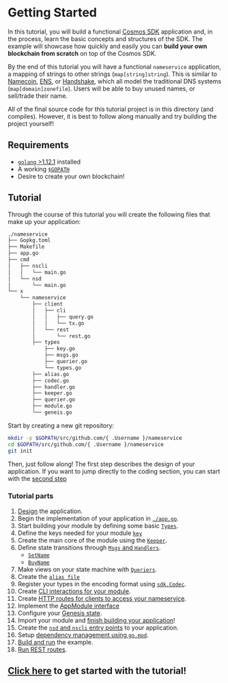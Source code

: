 # Getting Started

In this tutorial, you will build a functional [Cosmos SDK](https://github.com/cosmos/cosmos-sdk/) application and, in the process, learn the basic concepts and structures of the SDK. The example will showcase how quickly and easily you can **build your own blockchain from scratch** on top of the Cosmos SDK.

By the end of this tutorial you will have a functional `nameservice` application, a mapping of strings to other strings (`map[string]string`). This is similar to [Namecoin](https://namecoin.org/), [ENS](https://ens.domains/), or [Handshake](https://handshake.org/), which all model the traditional DNS systems (`map[domain]zonefile`). Users will be able to buy unused names, or sell/trade their name.

All of the final source code for this tutorial project is in this directory (and compiles). However, it is best to follow along manually and try building the project yourself!

## Requirements

- [`golang` >1.12.1](https://golang.org/doc/install) installed
- A working [`$GOPATH`](https://github.com/golang/go/wiki/SettingGOPATH)
- Desire to create your own blockchain!

## Tutorial

Through the course of this tutorial you will create the following files that make up your application:

```bash
./nameservice
├── Gopkg.toml
├── Makefile
├── app.go
├── cmd
│   ├── nscli
│   │   └── main.go
│   └── nsd
│       └── main.go
└── x
    └── nameservice
        ├── client
        │   ├── cli
        │   │   ├── query.go
        │   │   └── tx.go
        │   └── rest
        │       └── rest.go
        ├── types
            ├── key.go
            ├── msgs.go
            ├── querier.go
            └── types.go
        ├── alias.go
        ├── codec.go
        ├── handler.go
        ├── keeper.go
        ├── querier.go
        ├── module.go
        └── geneis.go

```

Start by creating a new git repository:

```bash
mkdir -p $GOPATH/src/github.com/{ .Username }/nameservice
cd $GOPATH/src/github.com/{ .Username }/nameservice
git init
```

Then, just follow along! The first step describes the design of your application. If you want to jump directly to the coding section, you can start with the [second step](./keeper.md)

### Tutorial parts

1. [Design](./app-design.md) the application.
2. Begin the implementation of your application in [`./app.go`](./app-init.md).
3. Start building your module by defining some basic [`Types`](types.md).
4. Define the keys needed for your module [`key`](./key.md)
5. Create the main core of the module using the [`Keeper`](./keeper.md).
6. Define state transitions through [`Msgs` and `Handlers`](./msgs-handlers.md).
   - [`SetName`](set-name.md)
   - [`BuyName`](./buy-name.md)
7. Make views on your state machine with [`Queriers`](./queriers.md).
8. Create the [`alias file`](./alias.md)
9. Register your types in the encoding format using [`sdk.Codec`](./codec.md).
10. Create [CLI interactions for your module](./cli.md).
11. Create [HTTP routes for clients to access your nameservice](rest.md).
12. Implement the [AppModule interface](module.md)
13. Configure your [Genesis state](genesis.md).
14. Import your module and [finish building your application](./app-complete.md)!
15. Create the [`nsd` and `nscli` entry points](./entrypoint.md) to your application.
16. Setup [dependency management using `go.mod`](./gomod.md).
17. [Build and run](./build-run.md) the example.
18. [Run REST routes](run-rest.md).

## [Click here](./app-design.md) to get started with the tutorial!
